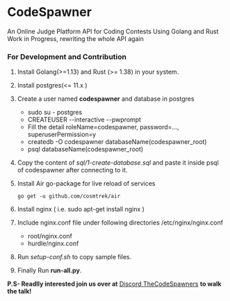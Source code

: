# CodeSpawner
An Online Judge Platform API for Coding Contests Using Golang and Rust
Work in Progress, rewriting the whole API again

### For Development and Contribution

  1. Install Golang(>=1.13) and Rust (>= 1.38) in your system.

  2. Install postgres(<= 11.x )

  3. Create a user named **codespawner** and database in postgres
     - sudo su - postgres 
     - CREATEUSER --interactive --pwprompt 
     - Fill the detail roleName=codespawner, password=..., superuserPermission=y
     - createdb -O codespawner databaseName(codespawner_root)
     - psql databaseName(codespawner_root)

  4. Copy the content of *sql/1-create-database.sql* and paste it inside psql of codespawner after connecting to it.

 5. Install Air go-package for live reload of services

    ```shell
    go get -u github.com/cosmtrek/air
    ```

6. Install nginx ( i.e. sudo apt-get install nginx )

7. Include nginx.conf file under following directories /etc/nginx/nginx.conf
    - root/nginx.conf
    - hurdle/nginx.conf 

8. Run *setup-conf.sh* to copy sample files.

9. Finally Run **run-all.py**.

**P.S- Readlly interested join us over at** [Discord TheCodeSpawners](https://discord.gg/NySVa7A) **to walk the talk!**
